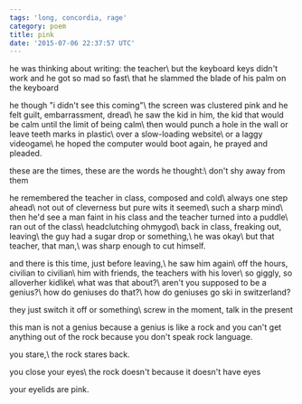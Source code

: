 ```yaml
---
tags: 'long, concordia, rage'
category: poem
title: pink
date: '2015-07-06 22:37:57 UTC'
---
```


he was thinking about writing: the teacher\\
but the keyboard keys didn't work and he got so mad so fast\\
that he slammed the blade of his palm on the keyboard

he though "i didn't see this coming"\\
the screen was clustered pink and he felt guilt, embarrassment, dread\\
he saw the kid in him, the kid that would be calm until the limit of being
calm\\
then would punch a hole in the wall or leave teeth marks in plastic\\
over a slow-loading website\\
or a laggy videogame\\
he hoped the computer would boot again, he prayed and pleaded.

these are the times, these are the words he thought:\\
don't shy away from them

he remembered the teacher in class, composed and cold\\
always one step ahead\\
not out of cleverness but pure wits it seemed\\
such a sharp mind\\
then he'd see a man faint in his class and the teacher turned into a
puddle\\
ran out of the class\\
headclutching ohmygod\\
back in class, freaking out, leaving\\
the guy had a sugar drop or something,\\
he was okay\\
but that teacher, that man,\\
was sharp enough to cut himself.

and there is this time, just before leaving,\\
he saw him again\\
off the hours, civilian to civilian\\
him with friends, the teachers with his lover\\
so giggly, so alloverher kidlike\\
what was that about?\\
aren't you supposed to be a genius?\\
how do geniuses do that?\\
how do geniuses go ski in switzerland?

they just switch it off or something\\
screw in the moment, talk in the present

this man is not a genius because a genius is like a rock and you can't get
anything out of the rock because you don't speak rock language.

you stare,\\
the rock stares back.

you close your eyes\\
the rock doesn't because it doesn't have eyes

your eyelids are pink.